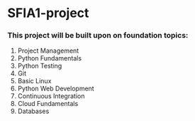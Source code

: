 # SFIA1-project

### This project will be built upon on foundation topics:

1. Project Management
2. Python Fundamentals
3. Python Testing
4. Git
5. Basic Linux
6. Python Web Development
7. Continuous Integration
8. Cloud Fundamentals
9. Databases

